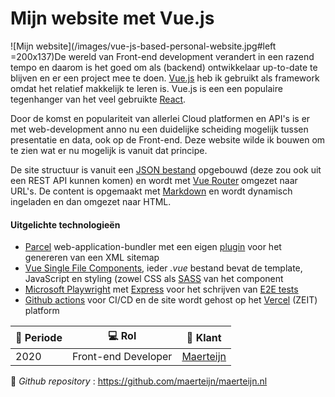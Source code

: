 # Mijn website met Vue.js

![Mijn website](/images/vue-js-based-personal-website.jpg#left =200x137)De wereld van Front-end development verandert in een razend tempo en daarom is het goed om als (backend) ontwikkelaar up-to-date te blijven en er een project mee te doen. [Vue.js](https://vuejs.org/) heb ik gebruikt als framework omdat het relatief makkelijk te leren is. Vue.js is een een populaire tegenhanger van het veel gebruikte [React](https://reactjs.org/).

Door de komst en populariteit van allerlei Cloud platformen en API's is er met web-development anno nu een duidelijke scheiding mogelijk tussen presentatie en data, ook op de Front-end. Deze website wilde ik bouwen om te zien wat er nu mogelijk is vanuit dat principe.

De site structuur is vanuit een [JSON bestand](https://github.com/maerteijn/maerteijn.nl/blob/master/static/content/site.json) opgebouwd (deze zou ook uit een REST API kunnen komen) en wordt met [Vue Router](https://router.vuejs.org/installation.html) omgezet naar URL's. De content is opgemaakt met [Markdown](https://www.markdownguide.org/) en wordt dynamisch ingeladen en dan omgezet naar HTML.


#### Uitgelichte technologieën
- [Parcel](https://parceljs.org/) web-application-bundler met een eigen [plugin](https://github.com/maerteijn/maerteijn.nl/blob/master/src/parcel-plugin/main.js) voor het genereren van een XML sitemap
- [Vue Single File Components](https://vuejs.org/v2/guide/single-file-components.html), ieder *.vue* bestand bevat de template, JavaScript en styling (zowel CSS als [SASS](https://sass-lang.com/) van het component
- [Microsoft Playwright](https://playwright.dev/) met [Express](https://expressjs.com/) voor het schrijven van [E2E tests](https://github.com/maerteijn/maerteijn.nl/tree/master/tests/e2e)
- [Github actions](https://github.com/maerteijn/maerteijn.nl/actions?query=workflow%3A%22maerteijn.nl+ci%22) voor CI/CD en de site wordt gehost op het [Vercel](https://vercel.com/) (ZEIT) platform

| :calendar: Periode  | :computer: Rol  | :man: Klant                          |
| ------------------- | ------------------------| ------------------------------------- |
| 2020                | Front-end Developer     | [Maerteijn](https://www.maerteijn.nl) |

:link: _Github repository_ : https://github.com/maerteijn/maerteijn.nl